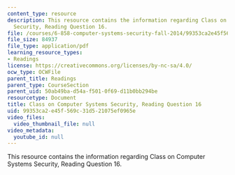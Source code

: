 ```yaml
---
content_type: resource
description: This resource contains the information regarding Class on Computer Systems
  Security, Reading Question 16.
file: /courses/6-858-computer-systems-security-fall-2014/99353ca2e45f569c31d521075ef0965e_MIT6_858F14_Reading16.pdf
file_size: 84937
file_type: application/pdf
learning_resource_types:
- Readings
license: https://creativecommons.org/licenses/by-nc-sa/4.0/
ocw_type: OCWFile
parent_title: Readings
parent_type: CourseSection
parent_uid: 50ab49ba-d54a-f501-0f69-d11b0bb294be
resourcetype: Document
title: Class on Computer Systems Security, Reading Question 16
uid: 99353ca2-e45f-569c-31d5-21075ef0965e
video_files:
  video_thumbnail_file: null
video_metadata:
  youtube_id: null
---
```

This resource contains the information regarding Class on Computer Systems Security, Reading Question 16.